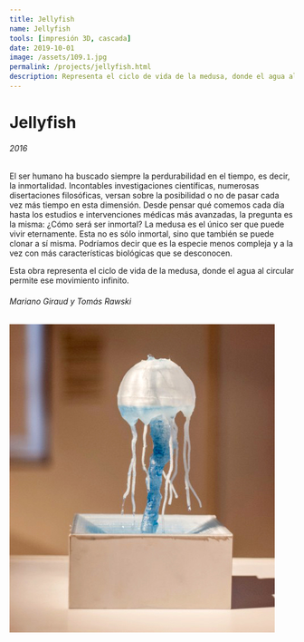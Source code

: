 ```yaml
---
title: Jellyfish
name: Jellyfish
tools: [impresión 3D, cascada]
date: 2019-10-01
image: /assets/109.1.jpg
permalink: /projects/jellyfish.html
description: Representa el ciclo de vida de la medusa, donde el agua al circular permite ese movimiento infinito. Obra realizada junto a Mariano Giraud. 
---
```


# Jellyfish
###### 2016
El ser humano ha buscado siempre la perdurabilidad en el tiempo, es decir, la inmortalidad. Incontables investigaciones científicas, numerosas disertaciones filosóficas, versan sobre la posibilidad o no de pasar cada vez más tiempo en esta dimensión. Desde pensar qué comemos cada día hasta los estudios e intervenciones médicas más avanzadas, la pregunta es la misma: ¿Cómo será ser inmortal?
La medusa es el único ser que puede vivir eternamente. Esta no es sólo inmortal, sino que también se puede clonar a sí misma. Podríamos decir que es la especie menos compleja y a la vez con más características biológicas que se desconocen.

Esta obra representa el ciclo de vida de la medusa, donde el agua al circular permite ese movimiento infinito.

###### Mariano Giraud y Tomás Rawski
![preview](/assets/109.1.jpg)